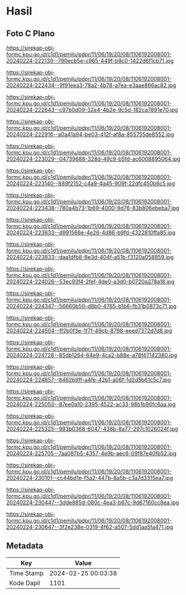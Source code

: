 # Hasil

## Foto C Plano

https://sirekap-obj-formc.kpu.go.id/c1d1/pemilu/pdpr/11/06/19/20/08/1106192008001-20240224-222130--790ecb5e-c965-449f-b9c0-1422d6f1cb71.jpg

https://sirekap-obj-formc.kpu.go.id/c1d1/pemilu/pdpr/11/06/19/20/08/1106192008001-20240224-222434--9f91eea3-78a2-4b78-a7ea-e3aae866ac82.jpg

https://sirekap-obj-formc.kpu.go.id/c1d1/pemilu/pdpr/11/06/19/20/08/1106192008001-20240224-222643--c97b0d09-32e4-4b2e-9c5d-182ca7891e70.jpg

https://sirekap-obj-formc.kpu.go.id/c1d1/pemilu/pdpr/11/06/19/20/08/1106192008001-20240224-222916--a0a41a94-be03-412f-af8a-855755de8552.jpg

https://sirekap-obj-formc.kpu.go.id/c1d1/pemilu/pdpr/11/06/19/20/08/1106192008001-20240224-223029--04739688-328d-49c9-b5fd-ac6008895064.jpg

https://sirekap-obj-formc.kpu.go.id/c1d1/pemilu/pdpr/11/06/19/20/08/1106192008001-20240224-223140--889f2152-c4a9-4a45-909f-22dfc450b6c5.jpg

https://sirekap-obj-formc.kpu.go.id/c1d1/pemilu/pdpr/11/06/19/20/08/1106192008001-20240224-223438--780a4b73-1b69-4000-9d76-83b806ebeba7.jpg

https://sirekap-obj-formc.kpu.go.id/c1d1/pemilu/pdpr/11/06/19/20/08/1106192008001-20240224-223633--d991566e-4e26-4d86-b9fd-4322810ffa85.jpg

https://sirekap-obj-formc.kpu.go.id/c1d1/pemilu/pdpr/11/06/19/20/08/1106192008001-20240224-223833--daa1dfb8-8e3d-404f-a51b-f3120a058859.jpg

https://sirekap-obj-formc.kpu.go.id/c1d1/pemilu/pdpr/11/06/19/20/08/1106192008001-20240224-224026--53ec93f4-2fef-4de0-a3d0-b0720a278a18.jpg

https://sirekap-obj-formc.kpu.go.id/c1d1/pemilu/pdpr/11/06/19/20/08/1106192008001-20240224-224347--56660b50-d8b0-4765-b1b6-fb31b0873c71.jpg

https://sirekap-obj-formc.kpu.go.id/c1d1/pemilu/pdpr/11/06/19/20/08/1106192008001-20240224-224504--ff2b0f3e-1f7f-49cb-8798-eeed7372d7d8.jpg

https://sirekap-obj-formc.kpu.go.id/c1d1/pemilu/pdpr/11/06/19/20/08/1106192008001-20240224-224728--85db1264-64e9-4ca2-b88e-a78f47142380.jpg

https://sirekap-obj-formc.kpu.go.id/c1d1/pemilu/pdpr/11/06/19/20/08/1106192008001-20240224-224857--8462b9ff-a4fe-42b1-a06f-1d2d5b61c5c7.jpg

https://sirekap-obj-formc.kpu.go.id/c1d1/pemilu/pdpr/11/06/19/20/08/1106192008001-20240224-225053--87ee0a10-2395-4522-ac33-98b1b90fc6aa.jpg

https://sirekap-obj-formc.kpu.go.id/c1d1/pemilu/pdpr/11/06/19/20/08/1106192008001-20240224-225325--993b0368-6047-436b-8a77-297c1026024f.jpg

https://sirekap-obj-formc.kpu.go.id/c1d1/pemilu/pdpr/11/06/19/20/08/1106192008001-20240224-225705--7aa087b5-4357-4e9b-aec6-09f87e40fb52.jpg

https://sirekap-obj-formc.kpu.go.id/c1d1/pemilu/pdpr/11/06/19/20/08/1106192008001-20240224-230101--cc44bd1e-f5a2-447b-8a5b-c3a7d3315ea7.jpg

https://sirekap-obj-formc.kpu.go.id/c1d1/pemilu/pdpr/11/06/19/20/08/1106192008001-20240224-230447--3dde885d-080c-4ea3-b67c-9d67160cc8ea.jpg

https://sirekap-obj-formc.kpu.go.id/c1d1/pemilu/pdpr/11/06/19/20/08/1106192008001-20240224-230647--3f2e238e-0319-4f62-a507-5dd1aa5fa471.jpg


## Metadata

| Key        | Value               |
| ---------- | ------------------- |
| Time Stamp | 2024-02-25 00:03:38 |
| Kode Dapil | 1101                |



